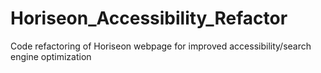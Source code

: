 # Horiseon_Accessibility_Refactor
Code refactoring of Horiseon webpage for improved accessibility/search engine optimization
